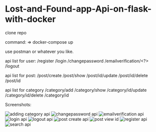 # Lost-and-Found-app-Api-on-flask-with-docker

clone repo

command:
=> docker-compose up

use postman or whatever you like.

api list for user:
/register
/login
/changepassword
/emailverification/<?>
/logout

api list for post:
/post/create
/post/show
/post/id/update
/post/id/delete
/post/id

api list for category
/category/add
/category/show
/category/id/update
/category/id/delete
/category/id



Screenshots:

![adding category api](https://user-images.githubusercontent.com/57562230/69918485-5ad75c00-1494-11ea-9847-a6b6072022c1.PNG)
![changepassword api](https://user-images.githubusercontent.com/57562230/69918487-5ad75c00-1494-11ea-81ac-c0467f24df3d.PNG)
![emailverification api](https://user-images.githubusercontent.com/57562230/69918488-5b6ff280-1494-11ea-85e4-ea5e0a5f4b03.PNG)
![login api](https://user-images.githubusercontent.com/57562230/69918489-5b6ff280-1494-11ea-9b96-8af2741f1fda.PNG)
![logout api](https://user-images.githubusercontent.com/57562230/69918490-5c088900-1494-11ea-9381-dbba4691b501.PNG)
![post create api](https://user-images.githubusercontent.com/57562230/69918491-5c088900-1494-11ea-8286-d4b6552b34ad.PNG)
![post view id](https://user-images.githubusercontent.com/57562230/69918492-5ca11f80-1494-11ea-9bac-da4696c0f5fd.PNG)
![register api](https://user-images.githubusercontent.com/57562230/69918493-5ca11f80-1494-11ea-980a-89a2f4b0b9a8.PNG)
![search api](https://user-images.githubusercontent.com/57562230/69918494-5d39b600-1494-11ea-98c5-86779d03599d.PNG)

